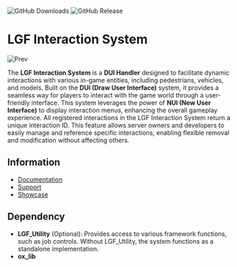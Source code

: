 ![GitHub Downloads](https://img.shields.io/github/downloads/ENT510/LGF_Interaction/total?logo=github)
![GitHub Release](https://img.shields.io/github/v/release/ENT510/LGF_Interaction?logo=github)


# LGF Interaction System

![Prev](https://i.ibb.co/2kVsk4k/image.png)

The **LGF Interaction System** is a **DUI Handler** designed to facilitate dynamic interactions with various in-game entities, including pedestrians, vehicles, and models. Built on the **DUI (Draw User Interface)** system, it provides a seamless way for players to interact with the game world through a user-friendly interface. This system leverages the power of **NUI (New User Interface)** to display interaction menus, enhancing the overall gameplay experience.
All registered interactions in the LGF Interaction System return a unique interaction ID. This feature allows server owners and developers to easily manage and reference specific interactions, enabling flexible removal and modification without affecting others.

## Information

- [Documentation](https://lgf-docs.vercel.app/interactionSystem/introduction)
- [Support](https://discord.gg/wd5PszPA2p)
- [Showcase](https://discord.gg/wd5PszPA2p)

## Dependency

- **LGF_Utility** (Optional): Provides access to various framework functions, such as job controls. Without LGF_Utility, the system functions as a standalone implementation.
- **ox_lib**
